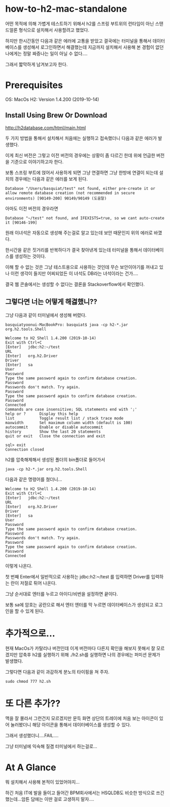 # how-to-h2-mac-standalone
어떤 목적에 의해 가볍게 테스트하기 위해서 h2를 스프링 부트위의 런타임이 아닌 스탠드얼론 형식으로 설치해서 사용할려고 했었다.

하지만 한시간동안 다음과 같은 에러에 고통을 받았고 결국에는 터미널을 통해서 데이터베이스를 생성해서 로그인하면서 해결했는데 지금까지 설치해서 사용해 본 경험이 없던 나에게는 정말 짜증나는 일이 아닐 수 없다....


그래서 짧막하게 남겨보고자 한다.

# Prerequisites

OS: MacOs
H2: Version 1.4.200 (2019-10-14)


## Install Using Brew Or Download

http://h2database.com/html/main.html

두 가지 방법을 통해서 설치해서 처음에는 실행하고 접속했더니 다음과 같은 에러가 발생했다.

이게 최신 버전은 그렇고 이전 버전의 경우에는 상황이 좀 다르긴 한데 위에 언급한 버전을 기준으로 이야기하고자 한다.

보통 스프링 부트에 얹어서 사용하게 되면 그냥 연결하면 그냥 한방에 연결이 되는데 설치의 경우에는 다음과 같은 에러를 보게 된다.

```
Database "/Users/basquiat/test" not found, either pre-create it or allow remote database creation (not recommended in secure environments) [90149-200] 90149/90149 (도움말)
```

아마도 이전 버전의 경우라면 

```
Database "~/test" not found, and IFEXISTS=true, so we cant auto-create it [90146-199]
```

원래 이녀석은 자동으로 생성해 주는걸로 알고 있는데 보안 때문인지 위의 에러로 바꼈다.

한시간을 같은 짓거리를 반복하다가 결국 찾아낸게 있는데 터미널을 통해서 데이터베이스를 생성하는 것이다.

이해 할 수 없는 것은 그냥 테스트용으로 사용하는 것인데 무슨 보안이야기를 꺼내고 있나 이런 생각이 들지만 어찌되었든 이 녀석도 DB라는 녀석이라는 건가....

결국 웹 콘솔에서는 생성할 수 없다는 결론을 Stackoverflow에서 확인했다.

## 그렇다면 너는 어떻게 해겷했니??

그냥 다음과 같이 터미널에서 생성해 버렸다.

```
basquiatyoonui-MacBookPro: basquiat$ java -cp h2-*.jar org.h2.tools.Shell

Welcome to H2 Shell 1.4.200 (2019-10-14)
Exit with Ctrl+C
[Enter]   jdbc:h2:~/test
URL       
[Enter]   org.h2.Driver
Driver    
[Enter]   sa
User      
Password  
Type the same password again to confirm database creation.
Password  
Passwords don't match. Try again.
Password  
Type the same password again to confirm database creation.
Password  
Connected
Commands are case insensitive; SQL statements end with ';'
help or ?      Display this help
list           Toggle result list / stack trace mode
maxwidth       Set maximum column width (default is 100)
autocommit     Enable or disable autocommit
history        Show the last 20 statements
quit or exit   Close the connection and exit

sql> exit
Connection closed

```

h2를 압축해제해서 생성된 폴더의 bin폴더로 들어가서 

```
java -cp h2-*.jar org.h2.tools.Shell
```

다음과 같은 명령어를 쳤더니...

```
Welcome to H2 Shell 1.4.200 (2019-10-14)
Exit with Ctrl+C
[Enter]   jdbc:h2:~/test
URL       
[Enter]   org.h2.Driver
Driver    
[Enter]   sa
User      
Password  
Type the same password again to confirm database creation.
Password  
Passwords don't match. Try again.
Password  
Type the same password again to confirm database creation.
Password  
Connected

```

이렇게 나온다.

첫 번째 Enter에서 일반적으로 사용하는 jdbc:h2:~/test 를 입력하면 Driver를 입력하는 란이 저절로 튀어 나온다.

그냥 순서대로 엔터를 누르고 아이디/비번을 설정하면 끝이다.

보통 sa에 암호는 공란으로 해서 엔터 엔터를 막 누르면 데이터베이스가 생성되고 로그인을 할 수 있게 된다.


# 추가적으로...
현재 MacOs가 카탈리나 버전인데 이게 버전마다 다른지 확인을 해보지 못해서 잘 모르겠지만 압축후 h2를 실행하기 위해 ./h2.sh를 실행하면 나의 경우에는 퍼미션 문제가 발생했다.

그렇다면 다음과 같이 과감하게 분노의 타이핑을 쳐 주자.

```
sudo chmod 777 h2.sh
```


# 또 다른 추가??

맥을 잘 몰라서 그런건지 모르겠지만 문득 화면 상단의 트레이에 처음 보는 아이콘이 있어 눌러봤더니 해당 아이콘을 통해서 데이터베이스를 생성할 수 있다.

그래서 생성했더니....FAIL....

그냥 터미널에 익숙해 질겸 터미널에서 하는걸로...

# At A Glance

뭐 설치해서 사용해 본적이 있었어야지...

하긴 처음 IT에 발을 들이고 들어간 BPM회사에서는 HSQLDB도 비슷한 방식으로 쓰긴 했는데...암튼 담에는 이딴 걸로 고생하지 말자....




